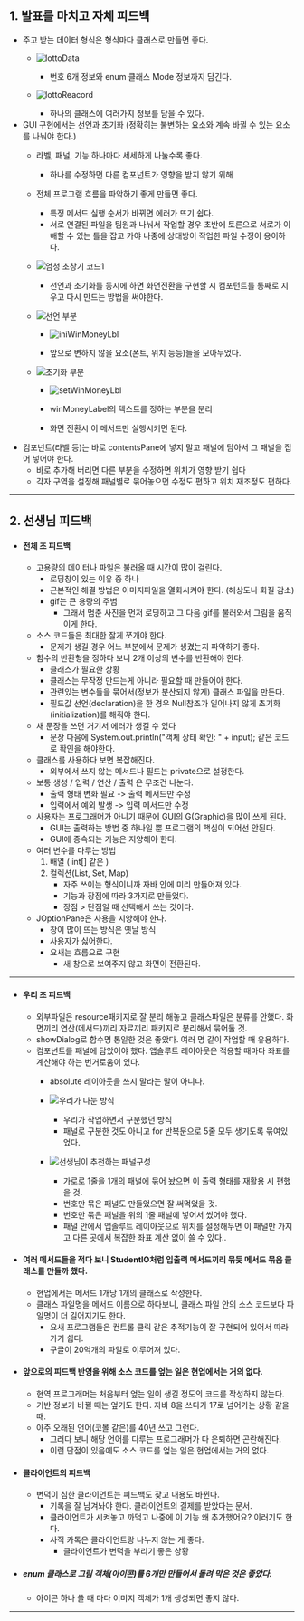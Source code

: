 ## 1. 발표를 마치고 자체 피드백 
- 주고 받는 데이터 형식은 형식마다 클래스로 만들면 좋다.
	- ![lottoData](https://github.com/user-attachments/assets/416422e3-e6fc-4835-a86d-30b9f0f27477)

		- 번호 6개 정보와 enum 클래스 Mode 정보까지 담긴다.
	- ![lottoReacord](https://github.com/user-attachments/assets/6020332b-f8dd-44b4-88cf-c790df757493)

		- 하나의 클래스에 여러가지 정보를 담을 수 있다.
- GUI 구현에서는 선언과 초기화 (정확히는 불변하는 요소와 계속 바뀔 수 있는 요소를 나눠야 한다.) 
	- 라벨, 패널, 기능 하나마다 세세하게 나눌수록 좋다.
		- 하나를 수정하면 다른 컴포넌트가 영향을 받지 않기 위해
	- 전체 프로그램 흐름을 파악하기 좋게 만들면 좋다.
		- 특정 메서드 실행 순서가 바뀌면 에러가 뜨기 쉽다.
		- 서로 연결된 파일을 팀원과 나눠서 작업할 경우 초반에 토론으로 서로가 이해할 수 있는 틀을 잡고 가야 나중에 상대방이 작업한 파일 수정이 용이하다.
	- ![엄청 초창기 코드1](https://github.com/user-attachments/assets/6b6feb2f-85a1-4dc4-b995-9dd2a5178fde)

		- 선언과 초기화를 동시에 하면 화면전환을 구현할 시 컴포턴트를 통째로 지우고 다시 만드는 방법을 써야한다.
	- ![선언 부분](https://github.com/user-attachments/assets/29592a25-d31b-4ba0-9f66-0567422d1e69)

		- ![iniWinMoneyLbl](https://github.com/user-attachments/assets/ea0f1ea5-8049-411f-8df5-042c0b3ee331)

		- 앞으로 변하지 않을 요소(폰트, 위치 등등)들을 모아두었다.
	- ![초기화 부분](https://github.com/user-attachments/assets/6ba27962-4654-4a8e-ae33-9ae81d51ed57)

		- ![setWinMoneyLbl](https://github.com/user-attachments/assets/9e1dd38c-a982-4dfd-927a-31e846fc2def)

		- winMoneyLabel의 텍스트를 정하는 부분을 분리
		- 화면 전환시 이 메서드만 실행시키면 된다.
- 컴포넌트(라벨 등)는 바로 contentsPane에 넣지 말고 패널에 담아서 그 패널을 집어 넣어야 한다.
	- 바로 추가해 버리면 다른 부분을 수정하면 위치가 영향 받기 쉽다
	- 각자 구역을 설정해 패널별로 묶어놓으면 수정도 편하고 위치 재조정도 편하다.

---
## 2. 선생님 피드백
- #### 전체 조 피드백
	- 고용량의 데이터나 파일은 불러올 때 시간이 많이 걸린다.
		- 로딩창이 있는 이유 중 하나
		- 근본적인 해결 방법은 이미지파일을 열화시켜야 한다. (해상도나 화질 감소)
		- gif는 큰 용량의 주범
			- 그래서 멈춘 사진을 먼저 로딩하고 그 다음 gif를 불러와서 그림을 움직이게 한다.
	- 소스 코드들은 최대한 잘게 쪼개야 한다.
		- 문제가 생길 경우 어느 부분에서 문제가 생겼는지 파악하기 좋다.
	- 함수의 반환형을 정하다 보니 2개 이상의 변수를 반환해야 한다.
		- 클래스가 필요한 상황
		- 클래스는 무작정 만드는게 아니라 필요할 때 만들어야 한다.
		- 관련있는 변수들을 묶어서(정보가 분산되지 않게) 클래스 파일을 만든다.
		- 필드값 선언(declaration)을 한 경우 Null참조가 일어나지 않게 초기화(initialization)를 해줘야 한다.
	- 새 문장을 쓰면 거기서 에러가 생길 수 있다
		- 문장 다음에 System.out.println("객체 상태 확인: " + input); 같은 코드로 확인을 해야한다.
	- 클래스를 사용하다 보면 복잡해진다.
		- 외부에서 쓰지 않는 메서드나 필드는 private으로 설정한다.
	- 보통 생성 / 입력 / 연산 / 출력 은 무조건 나눈다.
		- 출력 형태 변화 필요 -> 출력 메서드만 수정
		- 입력에서 예외 발생 -> 입력 메서드만 수정
	- 사용자는 프로그래머가 아니기 때문에 GUI의 G(Graphic)을 많이 쓰게 된다.
		- GUI는 출력하는 방법 중 하나일 뿐 프로그램의 핵심이 되어선 안된다.
		- GUI에 종속되는 기능은 지양해야 한다.
	- 여러 변수를 다루는 방법
		1) 배열 ( int\[] 같은 )
		2) 컬렉션(List, Set, Map)
			- 자주 쓰이는 형식이니까 자바 안에 미리 만들어져 있다.
			- 기능과 장점에 따라 3가지로 만들었다.
			- 장점 > 단점일 때 선택해서 쓰는 것이다.
	- JOptionPane은 사용을 지양해야 한다.
		- 창이 많이 뜨는 방식은 옛날 방식
		- 사용자가 싫어한다.
		- 요새는 흐름으로 구현
			- 새 창으로 보여주지 않고 화면이 전환된다.

---
- #### 우리 조 피드백
	- 외부파일은 resource패키지로 잘 분리 해놓고 클래스파일은 분류를 안했다. 화면끼리 연산(메서드)끼리 자료끼리 패키지로 분리해서 묶어둘 것.
	- showDialog로 함수명 통일한 것은 좋았다. 여러 명 같이 작업할 때 유용하다.
	- 컴포넌트를 패널에 담았어야 했다. 앱솔루트 레이아웃은 적용할 때마다 좌표를 계산해야 하는 번거로움이 있다.
		- absolute 레이아웃을 쓰지 말라는 말이 아니다.
		- ![우리가 나눈 방식](https://github.com/user-attachments/assets/cb1b5316-b780-4fde-a0b2-adbae3ce7a6a)

			- 우리가 작업하면서 구분했던 방식
			- 패널로 구분한 것도 아니고 for 반복문으로 5줄 모두 생기도록 묶여있었다.
		- ![선생님이 추천하는 패널구성](https://github.com/user-attachments/assets/cbc8ce7f-abb8-47d0-8639-d3309333b876)

			- 가로로 1줄을 1개의 패널에 묶어 놨으면 이 출력 형태를 재활용 시 편했을 것.
			- 번호만 묶은 패널도 만들었으면 잘 써먹었을 것.
			- 번호만 묶은 패널을 위의 1줄 패널에 넣어서 썼어야 했다.
			- 패널 안에서 앱솔루트 레이아웃으로 위치를 설정해두면 이 패널만 가지고 다른 곳에서 복잡한 좌표 계산 없이 쓸 수 있다..
- #### 여러 메서드들을 적다 보니 StudentIO처럼 입출력 메서드끼리 묶듯 메서드 묶음 클래스를 만들까 했다.
	- 현업에서는 메서드 1개당 1개의 클래스로 작성한다.
	- 클래스 파일명을 메서드 이름으로 하다보니, 클래스 파일 안의 소스 코드보다 파일명이 더 길어지기도 한다.
		- 요새 프로그램들은 컨트롤 클릭 같은 추적기능이 잘 구현되어 있어서 따라가기 쉽다.
		- 구글이 20억개의 파일로 이루어져 있다.
- #### 앞으로의 피드백 반영을 위해 소스 코드를 엎는 일은 현업에서는 거의 없다.
	- 현역 프로그래머는 처음부터 엎는 일이 생길 정도의 코드를 작성하지 않는다.
	- 기반 정보가 바뀔 때는 엎기도 한다. 자바 8을 쓰다가 17로 넘어가는 상황 같을 때.
	- 아주 오래된 언어(코볼 같은)를 40년 쓰고 그런다.
		- 그러다 보니 해당 언어를 다루는 프로그래머가 다 은퇴하면 곤란해진다.
		- 이런 단점이 있음에도 소스 코드를 엎는 일은 현업에서는 거의 없다.
- #### 클라이언트의 피드백
	- 변덕이 심한 클라이언트는 피드백도 잦고 내용도 바뀐다.
		- 기록을 잘 남겨놔야 한다. 클라이언트의 결제를 받았다는 문서.
		- 클라이언트가 시켜놓고 까먹고 나중에 이 기능 왜 추가했어요? 이러기도 한다.
		- 사적 카톡은 클라이언트랑 나누지 않는 게 좋다.
			- 클라이언트가 변덕을 부리기 좋은 상황
- ##### enum 클래스로 그림 객체(아이콘)를 6개만 만들어서 돌려 막은 것은 좋았다.
	- 아이콘 하나 쓸 때 마다 이미지 객체가 1개 생성되면 좋지 않다.

---
